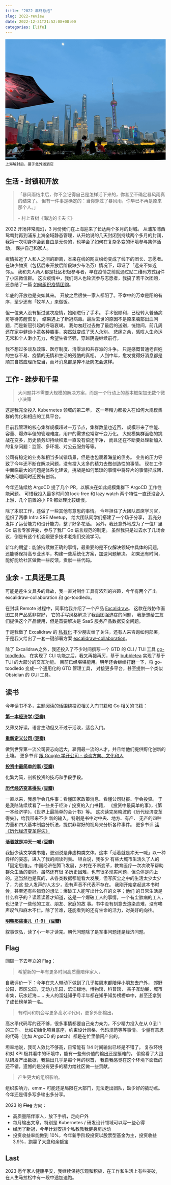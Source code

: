 ```yaml
---
title: "2022 年终总结"
slug: 2022-review
date: 2022-12-31T21:52:08+08:00
categories: [life]
---
```


![img](../../static/images/202212/w.png)
<small>上海解封后，摄于北外滩酒店</small>

## 生活 - 封锁和开放

> 「暴风雨结束后，你不会记得自己是怎样活下来的，你甚至不确定暴风雨真的结束了。
> 但有一件事是确定的：当你穿过了暴风雨，你早已不再是原来那个人。」
>
> \- 村上春树《海边的卡夫卡》

2022 开场非常魔幻，3 月份我们在上海迎来了长达两个多月的封城。
从浦东浦西鸳鸯封再到浦东上海全域静态管理，从开始说的几天封闭到持续两个多月的封闭，
我第一次切身体会到自由是无价的，也学会了如何在复杂多变的环境参与集体活动，
保护自己和家人。

疫情拉近了人和人之间的距离，本来在线的网友纷纷变成了线下的团长、志愿者。
在缺少物资（包括后来开放后阶段缺少布洛芬）情况下，印证了「远亲不如近邻」。
我和夫人两人都是社区积极参与者，早在疫情之前就通过贴二维码方式组件了小区微信群。
这次疫情中，我们两人也轮流参与志愿者，我搞了若干次团购，还总结了一篇
[如何组织疫情团购](https://docs.qq.com/doc/DVERvclhWZU5oQVBJ)。

年底的开放也是突如其来。
开放之后很快一家人都阳了。不幸中的万幸是阳的有序，至少还有「牧羊人」来做饭。

但一位亲人没有挺过这次疫情，她刚进行了手术。
手术很顺利，已经转入普通病房等待苏醒恢复，
结果遇上了新冠病毒。最后去世的原因不是原来脑部出血问题，而是新冠引起的呼吸衰竭。
我匆匆赶过去做了最后的送别，恍惚间，前几周还在家中健谈小辈各种趣事，突然就变成了天人永别。
悲痛之余，感叹人生命运无常和个人渺小无力，希望生者坚强，穿越阴霾继续前行。

我不想过多谈及政策、医疗制度、清零派和共存派的斗争。
只是感慨普通老百姓的生存不易、疫情的无情和生活的残酷的真相。
人到中年，愈发觉得好消息都是顺其自然应理所应当，而坏消息都是猝不及防怎会这样。

## 工作 - 跬步和千里

> 大问题并不需要大规模的解决方案，而是一个行动上的基本框架加无数个微小决策

这是我完全投入 Kubernetes 领域的第二年，
这一年精力都投入在如何大规模集群的优化和相应的工具平台。

目前我管理的核心集群规模超过一万节点，集群数量也近百，
规模带来了性能、容量、爆炸半径的管理难度，用户的需求也常常千变万化。
大规模集群面临的挑战在变多，历史债务却持续积累一直没有偿还干净，
而且还在不断要处理新加入的复杂问题：监管、多环境、对公云服务等等。

公司有稳定的业务和相当多试错场景，但是也包裹着海量的债务。
业务的压力导致了今年还不断在解决问题，没有投入太多的精力去做创造性的事情。
现在工作中面临最大的问题是体系化建设，挑战是如何繁琐的事情中将碎片的事情捏成团，
解决问题同时还要有创新。

今年还陆续给 ArgoCD 提了几个 PR，以解决在如此规模集群下 ArgoCD 工作性能问题。
可惜我投入最多时间的 lock-free 和 lazy watch
两个特性一直还没合入上游，几个前置的小 PR 都处理比较缓慢。

除了本职工作，还做了一些其他有意思的事情。
今年担任了大团队首席学习官，组织了两季 Infra SRE Meetup，
给大团队同学们搭建了一个场子分享，
我充分发挥了运营能力和设计能力，整了好多花活。
另外，我还意外地成为了一位厂里 Go 语言专家评委，参与了我厂 Go 语言规范的制定。
虽然我只是过去水了几场会议，倒是有这个机会跟更多技术老炮们交流学习。

新年的期望：能够持续做正确的事情，最重要的是不仅解决领域中具体的问题，
还能够保持高专业水平，构建一些系统化方案，加速问题解决。
如果还有时间，能好能给社区做做一些反馈，贡献一些代码。

## 业余 - 工具还是工具

可能是差生文具多的缘故，我一直对制作工具有浓烈的兴趣，今年有两个产出 excalidraw-collaboration 和 go-toodledo。

在封城 Remote 过程中，同事给我介绍了一个产品 [Excalidraw](https://excalidraw.com/)。
这款在线协作画图工具产品感非常好，
它的手写风格解决了我画图强迫症的问题，
我挺想给工友们提供这个产品使用，但是首要解决是 SaaS 服务产品数据安全问题。

于是我做了 Excalidraw 的
[私有化](https://blog.alswl.com/2022/10/self-hosted-excalidraw/)
不少朋友给了关注，还有人来咨询如何部署，
于是我又给出了一套一键部署方案 [excalidraw-collaboration](https://github.com/alswl/excalidraw-collaboration)。

除了 Excalidraw之外，我还投入了不少时间撰写一个 GTD 的 CLI / TUI 工具
[go-toodledo](https://github.com/alswl/go-toodledo)。
在实现了 CLI 功能之后，我又再接再厉，基于 [bubbletea](https://github.com/charmbracelet/bubbletea) 实现了基于 TUI 的大部分的交互功能。
目前已经堪堪能用。明年还会继续打磨一下，将 go-toodledo 变成一个通用化的 GTD 管理工具，
对接更多平台，甚至提供一个类似 Obsidian 的 GUI 工具。

## 读书

今年读书不多，主题阅读的话围绕投资相关入门书籍和 Go 相关的书籍：

**[第一本经济学 (豆瓣)](https://book.douban.com/subject/30176774/)**

又薄又好读，语言生动但又不过于活泼，适合入门。

**[重新定义公司 (豆瓣)](https://book.douban.com/subject/26582822/)**

做到世界第一流公司要志向远大，雇佣最一流的人才，并且给他们提供孵化创新的土壤。
更多书评 [跟 Google 学开公司 - 谈谈方向、文化和人](https://blog.alswl.com/2022/07/company/)

**[投资中最简单的事 (豆瓣)](https://book.douban.com/subject/26163553/)**

化繁为简，剖析投资的技巧和手段手段。

**[历代经济变革得失 (豆瓣)](https://book.douban.com/subject/24851460/)**

一直以来，我想学会几件事：看懂国家政策消息、看懂公司财报、学会投资。 于是我陆陆续续看了一些关于经济 / 投资的入门书籍，
《投资中最简单的事》，《第一本经济学》，《世界上最简单的会计书》等。 这次读完吴晓波的《历代经济变革得失》，给我带来不少
新的输入，特别是书中对中央、地方、有产、 无产的四种力量和四大基本制度分析法，提供非常好的视角来分析各种事件。
更多书评 [读《历代经济变革得失》](https://blog.alswl.com/2022/11/economic-revolution-in-china/)

**[活着就是冲天一喊 (豆瓣)](https://book.douban.com/subject/35498378/)**

我挺少读文学类书籍，更别说是非虚构类文体。这本「活着就是冲天一喊」以一种异样的姿态，进入了我的阅读列表。 坦白说，我多少
有些大城市生活久了人的「固定思维」。中国经济在腾飞发展，乡村在不断变革，教育医疗一次次改革帮助群众生活的更好。虽然还有很
多历史困难，也有很多现实问题，但总体是向上的。这当然也是真的，从各类数据都能看大发展，但写灰尘之中的生活太少太少了，为这
些人发声的人太少，没有声音不代表不存在。 我刚开始拿起这本书时候，甚至还有些猎奇的想法：爆破工人能写出什么样的文字；他们
的日常生活是什么样子的？读着读着才知道，这是一个爆破工人的事情，一个有尘肺病的工人，也记录了一些他的工友、朋友、家庭的故
事。书中没有刻意去渲染苦难，没有唉声叹气和麻木不仁。除了苦难，还能看到的还有生命的活力，对美好的向往。

**[明朝那些事儿（1-9） (豆瓣)](https://book.douban.com/subject/3674537/)**

叙事恢弘，读了小一年才读完。朝代问题除了是军事问题还是经济问题。

## Flag

回顾一下去年立的 Flag：

> 希望新的一年有更多时间高质量陪伴家人，

自我评价一下：今年在夫人带动下做到了几乎每周末都陪伴小朋友去户外，
郊野公园，市区公园，无动力乐园，滨江绿地，博物馆，科普馆，
亲子互动展，城市市集，玩水赶海……
夫人的溜娃知乎号半年都在知乎知势榜榜单中，甚至还拿到了成长榜单第一名。

> 有时间和机会写更多高水平代码，更多外部输出，

高水平代码写的还不够，很多事情都要自己亲力亲为，不少精力投入在从 0 到 1 的工作。
比如初始化项目底座，约束设计风格、代码规范等等事情。
少量有意思的代码（比如 ArgoCD 的 patch）都是在忙里偷闲产出的。

坦率地说，我司人效比不够高，日常能有 1/4 时间输出已经是不错了。
复杂环境和对 KPI 极其看中的环境中，能有一些有价值的输出还是挺难的。
偷偷看了大团队研发产出数据，我输出几乎是每个月的榜首，
我自我感觉在这个环境下面做的还不错，遗憾的是没有更多的精力给社区做一些贡献。

> 产生更大的组织影响。

组织影响力，emm~ 可能还是局限在大部门，无法走出团队，缺少好的撬动点。
今年还是得多写多输出多分享。

2023 的 <del>Flag</del> 方向：

- 高质量陪伴家人，放下手机，走向户外
- 每月输出文章，特别是 Kubernetes / 研发设计领域可以写一些心得
- 经历了新冠，今年计划安排个私教教我健身房运动
- 投资收益率能做到 10%，今年新手阶段投资以股票型基金为主，投资收益 3.9%，跑赢了大盘和余额宝

## Last

2023 愿年家人健康平安，我继续保持乐观和积极，在工作和生活上有些突破，
在人生马拉松中有一段中途加速跑。
